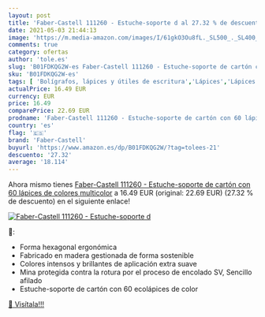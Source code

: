 ```yaml
---
layout: post
title: 'Faber-Castell 111260 - Estuche-soporte d al 27.32 % de descuento'
date: 2021-05-03 21:44:13
image: 'https://m.media-amazon.com/images/I/61gkO3Ou8fL._SL500_._SL400_.jpg'
comments: true
category: ofertas
author: 'tole.es'
slug: 'B01FDKQG2W-es Faber-Castell 111260 - Estuche-soporte de cartón con 60...'
sku: 'B01FDKQG2W-es'
tags: [ 'Bolígrafos, lápices y útiles de escritura','Lápices','Lápices de colores para adultos','Oficina y papelería','faber-castell','lápices', ]
actualPrice: 16.49 EUR
currency: EUR
price: 16.49
comparePrice: 22.69 EUR
prodname: 'Faber-Castell 111260 - Estuche-soporte de cartón con 60 lápices de colores  multicolor'
country: 'es'
flag: '🇪🇸'
brand: 'Faber-Castell'
buyurl: 'https://www.amazon.es/dp/B01FDKQG2W/?tag=tolees-21'
descuento: '27.32'
average: '18.114'
---
```


Ahora mismo tienes [Faber-Castell 111260 - Estuche-soporte de cartón con 60 lápices de colores  multicolor](https://www.amazon.es/dp/B01FDKQG2W/?tag=tolees-21) a 16.49 EUR (original: 22.69 EUR) (27.32 %  de descuento) en el siguiente enlace!

[![Faber-Castell 111260 - Estuche-soporte d](https://m.media-amazon.com/images/I/61gkO3Ou8fL._SL500_._SL400_.jpg)](https://www.amazon.es/dp/B01FDKQG2W/?tag=tolees-21)

🔎:

- Forma hexagonal ergonómica
- Fabricado en madera gestionada de forma sostenible
- Colores intensos y brillantes de aplicación extra suave
- Mina protegida contra la rotura por el proceso de encolado SV, Sencillo afilado
- Estuche-soporte de cartón con 60 ecolápices de color

[🛒 Visítala!!!](https://www.amazon.es/dp/B01FDKQG2W/?tag=tolees-21)
